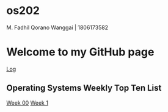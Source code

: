 # os202
M. Fadhil Qorano Wanggai | 1806173582

# Welcome to my GitHub page

[Log](https://anowanggai.github.io/os202/TXT/mylog.txt)

## Operating Systems Weekly Top Ten List

[Week 00](W00/)
[Week 1](W01/)


